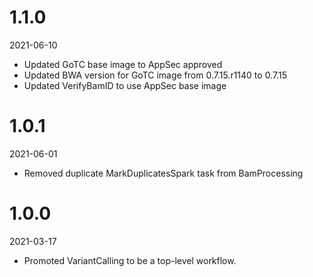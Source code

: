 # 1.1.0
2021-06-10

* Updated GoTC base image to AppSec approved 
* Updated BWA version for GoTC image from 0.7.15.r1140 to 0.7.15
* Updated VerifyBamID to use AppSec base image

# 1.0.1
2021-06-01

* Removed duplicate MarkDuplicatesSpark task from BamProcessing

# 1.0.0
2021-03-17

* Promoted VariantCalling to be a top-level workflow.
